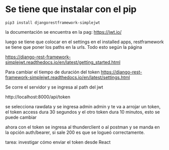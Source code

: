 # Se tiene que instalar con el pip

`pip3 install djangorestframework-simplejwt`

la documentación se encuentra en la pag: https://jwt.io/

luego se tiene que colocar en el settings en el installed apps, restframework
se tiene que poner los paths en la urls. Todo esto según la página

https://django-rest-framework-simplejwt.readthedocs.io/en/latest/getting_started.html

Para cambiar el tiempo de duración del token
https://django-rest-framework-simplejwt.readthedocs.io/en/latest/settings.html

Se corre el servidor y se ingresa al path del jwt

http://localhost:8000/api/token

se selecciona rawdata y se ingresa admin admin y te va a arrojar un token,
el token access dura 30 segundos y el otro token dura 10 minutos, esto se puede cambiar

ahora con el token se ingresa al thunderclient o al postman y se manda en la opción auth/bearer, si sale 200 es que se logueó correctamente.

tarea:
investigar cómo enviar el token desde React
